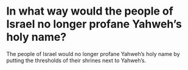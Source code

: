 # In what way would the people of Israel no longer profane Yahweh’s holy name?

The people of Israel would no longer profane Yahweh’s holy name by putting the thresholds of their shrines next to Yahweh’s.
